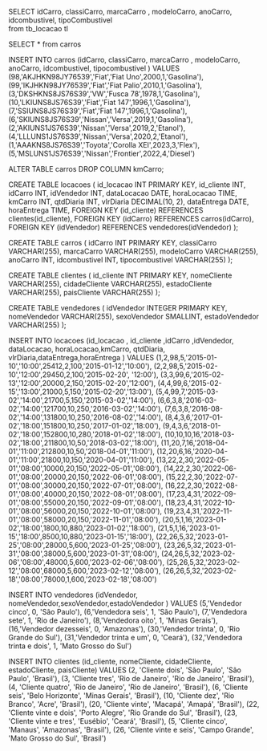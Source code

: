SELECT idCarro, classiCarro, marcaCarro , modeloCarro, anoCarro, idcombustivel, tipoCombustivel  
from tb_locacao tl 

SELECT *
from carros

INSERT INTO carros (idCarro, classiCarro, marcaCarro , modeloCarro, anoCarro, idcombustivel, tipocombustivel )
VALUES
    (98,'AKJHKN98JY76539','Fiat','Fiat Uno',2000,1,'Gasolina'),
	(99,'IKJHKN98JY76539','Fiat','Fiat Palio',2010,1,'Gasolina'),
	(3,'DKSHKNS8JS76S39','VW','Fusca 78',1978,1,'Gasolina'),
	(10,'LKIUNS8JS76S39','Fiat','Fiat 147',1996,1,'Gasolina'),
	(7,'SSIUNS8JS76S39','Fiat','Fiat 147',1996,1,'Gasolina'),
	(6,'SKIUNS8JS76S39','Nissan','Versa',2019,1,'Gasolina'),
	(2,'AKIUNS1JS76S39','Nissan','Versa',2019,2,'Etanol'),
	(4,'LLLUNS1JS76S39','Nissan','Versa',2020,2,'Etanol'),
	(1,'AAAKNS8JS76S39','Toyota','Corolla XEI',2023,3,'Flex'),
	(5,'MSLUNS1JS76S39','Nissan','Frontier',2022,4,'Diesel')
	
	
ALTER TABLE carros DROP COLUMN kmCarro;

CREATE TABLE locacoes (
    id_locacao INT PRIMARY KEY,
    id_cliente INT,
    idCarro INT,
    idVendedor INT,
    dataLocacao DATE,
    horaLocacao TIME,
    kmCarro INT,
    qtdDiaria INT,
    vlrDiaria DECIMAL(10, 2),
    dataEntrega DATE,
    horaEntrega TIME,
    FOREIGN KEY (id_cliente) REFERENCES clientes(id_cliente),
    FOREIGN KEY (idCarro) REFERENCES carros(idCarro),
    FOREIGN KEY (idVendedor) REFERENCES vendedores(idVendedor)
);

CREATE TABLE carros (
    idCarro INT PRIMARY KEY,
    classiCarro VARCHAR(255),
    marcaCarro VARCHAR(255),
    modeloCarro VARCHAR(255),
    anoCarro INT,
    idcombustivel INT,
    tipocombustivel VARCHAR(255)
);

CREATE TABLE clientes (
    id_cliente INT PRIMARY KEY,
    nomeCliente VARCHAR(255),
    cidadeCliente VARCHAR(255),
    estadoCliente VARCHAR(255),
    paisCliente VARCHAR(255)
);

CREATE TABLE vendedores (
    idVendedor INTEGER PRIMARY KEY,
    nomeVendedor VARCHAR(255),
    sexoVendedor SMALLINT,
    estadoVendedor VARCHAR(255)
);

INSERT INTO locacoes (id_locacao ,  id_cliente ,idCarro ,idVendedor, dataLocacao, horaLocacao,kmCarro, qtdDiaria, vlrDiaria,dataEntrega,horaEntrega  )
VALUES 
	(1,2,98,5,'2015-01-10','10:00',25412,2,100,'2015-01-12','10:00'),
	(2,2,98,5,'2015-02-10','12:00',29450,2,100,'2015-02-20', '12:00'),
	(3,3,99,6,'2015-02-13','12:00',20000,2,150,'2015-02-20','12:00'),
	(4,4,99,6,'2015-02-15','13:00',21000,5,150,'2015-02-20','13:00'),
	(5,4,99,7,'2015-03-02','14:00',21700,5,150,'2015-03-02','14:00'),
	(6,6,3,8,'2016-03-02','14:00',121700,10,250,'2016-03-02','14:00'),
	(7,6,3,8,'2016-08-02','14:00',131800,10,250,'2016-08-02','14:00'),
	(8,4,3,6,'2017-01-02','18:00',151800,10,250,'2017-01-02','18:00'),
	(9,4,3,6,'2018-01-02','18:00',152800,10,280,'2018-01-02','18:00'),
	(10,10,10,16,'2018-03-02','18:00',211800,10,50,'2018-03-02','18:00'),
	(11,20,7,16,'2018-04-01','11:00',212800,10,50,'2018-04-01','11:00'),
	(12,20,6,16,'2020-04-01','11:00',21800,10,150,'2020-04-01','11:00'),
	(13,22,2,30,'2022-05-01','08:00',10000,20,150,'2022-05-01','08:00'),
	(14,22,2,30,'2022-06-01','08:00',20000,20,150,'2022-06-01','08:00'),
	(15,22,2,30,'2022-07-01','08:00',30000,20,150,'2022-07-01','08:00'),
	(16,22,2,30,'2022-08-01','08:00',40000,20,150,'2022-08-01','08:00'),
	(17,23,4,31,'2022-09-01','08:00',55000,20,150,'2022-09-01','08:00'),
	(18,23,4,31,'2022-10-01','08:00',56000,20,150,'2022-10-01','08:00'),
	(19,23,4,31,'2022-11-01','08:00',58000,20,150,'2022-11-01','08:00'),
	(20,5,1,16,'2023-01-02','18:00',1800,10,880,'2023-01-02','18:00'),
	(21,5,1,16,'2023-01-15','18:00',8500,10,880,'2023-01-15','18:00'),
	(22,26,5,32,'2023-01-25','08:00',28000,5,600,'2023-01-25','08:00'),
	(23,26,5,32,'2023-01-31','08:00',38000,5,600,'2023-01-31','08:00'),
	(24,26,5,32,'2023-02-06','08:00',48000,5,600,'2023-02-06','08:00'),
	(25,26,5,32,'2023-02-12','08:00',68000,5,600,'2023-02-12','08:00'),
	(26,26,5,32,'2023-02-18','08:00',78000,1,600,'2023-02-18','08:00')

INSERT INTO vendedores (idVendedor,  nomeVendedor,sexoVendedor,estadoVendedor )
VALUES 
	(5,'Vendedor cinco', 0, 'São Paulo'),
	(6,'Vendedora seis', 1, 'São Paulo'),
	(7,'Vendedora sete', 1, 'Rio de Janeiro'),
	(8,'Vendedora oito', 1, 'Minas Gerais'),
	(16,'Vendedor dezesseis', 0, 'Amazonas'),
	(30,'Vendedor trinta', 0, 'Rio Grande do Sul'),
	(31,'Vendedor trinta e um', 0, 'Ceará'),
	(32,'Vendedora trinta e dois', 1, 'Mato Grosso do Sul')

INSERT INTO clientes (id_cliente, nomeCliente, cidadeCliente, estadoCliente, paisCliente)
VALUES
    (2, 'Cliente dois', 'São Paulo', 'São Paulo', 'Brasil'),
    (3, 'Cliente tres', 'Rio de Janeiro', 'Rio de Janeiro', 'Brasil'),
    (4, 'Cliente quatro', 'Rio de Janeiro', 'Rio de Janeiro', 'Brasil'),
    (6, 'Cliente seis', 'Belo Horizonte', 'Minas Gerais', 'Brasil'),
    (10, 'Cliente dez', 'Rio Branco', 'Acre', 'Brasil'),
    (20, 'Cliente vinte', 'Macapá', 'Amapá', 'Brasil'),
    (22, 'Cliente vinte e dois', 'Porto Alegre', 'Rio Grande do Sul', 'Brasil'),
    (23, 'Cliente vinte e tres', 'Eusébio', 'Ceará', 'Brasil'),
    (5, 'Cliente cinco', 'Manaus', 'Amazonas', 'Brasil'),
    (26, 'Cliente vinte e seis', 'Campo Grande', 'Mato Grosso do Sul', 'Brasil')
